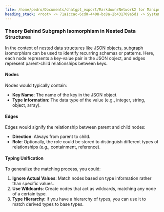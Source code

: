 ```yaml
---
file: /home/pedro/Documents/chatgpt_export/Markdown/NetworkX for Manipulating ASTs.md
heading_stack: <root> -> 71a1ccac-6cd0-4408-bc8a-2b431709a5d1 -> System -> 1dad7dfb-bea4-4abe-9d4a-6ce3af566faa -> System -> aaa28000-9b67-40c0-adba-594fac31b5cd -> User -> 470ac03f-1ee2-40df-9d83-ca0d9770fcde -> Assistant -> Representing ASTs as Graphs -> Operations -> 1. Transforming AST to NetworkX Graph -> 2. Analyzing and Manipulating -> 3. Transforming NetworkX Graph back to AST -> Advantages -> Caveats -> aaa2a60d-5686-41b9-b7fb-d8df3cc4f04c -> User -> 327b3201-45d7-486b-92a0-a30e90f9ea7b -> Assistant -> Operations Made Easier by NetworkX -> Alternative Libraries and Data Structures -> aaa20456-db56-4cf6-816c-cb073fe52d98 -> User -> 754fbcfa-654b-4ebd-a4f9-6a5906b4fa7a -> Assistant -> Applications in AST Manipulation -> Workflow with ASTs -> Considerations -> aaa22415-a6b1-4c7f-a115-839b15532cee -> User -> f640d2ca-5869-4792-909c-68b7071c6e82 -> Assistant -> Formal Definition -> Applications -> Algorithms -> Complexity -> NetworkX and Subgraph Isomorphism -> aaa29107-8cc0-4f2f-b5c5-e424f598075d -> User -> 1411f692-1f4a-4ef1-9196-9e7ae906240d -> Assistant -> Theory Behind Subgraph Isomorphism in Nested Data Structures
---
```

### Theory Behind Subgraph Isomorphism in Nested Data Structures

In the context of nested data structures like JSON objects, subgraph isomorphism can be used to identify recurring schemas or patterns. Here, each node represents a key-value pair in the JSON object, and edges represent parent-child relationships between keys.

#### Nodes
Nodes would typically contain:

- **Key Name**: The name of the key in the JSON object.
- **Type Information**: The data type of the value (e.g., integer, string, object, array).

#### Edges
Edges would signify the relationship between parent and child nodes:

- **Direction**: Always from parent to child.
- **Role**: Optionally, the role could be stored to distinguish different types of relationships (e.g., containment, reference).

#### Typing Unification
To generalize the matching process, you could:

1. **Ignore Actual Values**: Match nodes based on type information rather than specific values.
2. **Use Wildcards**: Create nodes that act as wildcards, matching any node of a certain type.
3. **Type Hierarchy**: If you have a hierarchy of types, you can use it to match derived types to base types.

